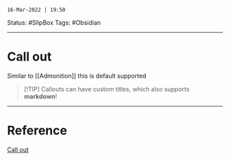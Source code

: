 `16-Mar-2022 | 19:50`

Status: #SlipBox 
Tags: #Obsidian 

---
# Call out

Similar to [[Admonition]] this is default supported 

> [!TIP] Callouts can have custom titles, which also supports **markdown**!
---
# Reference

[Call out](https://help.obsidian.md/How+to/Use+callouts)

